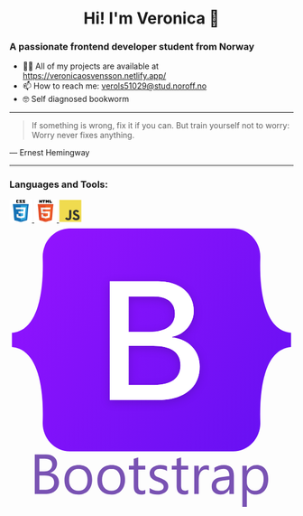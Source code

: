 <h1 align="center">Hi! I'm Veronica 💃 </h1>
<h3>A passionate frontend developer student from Norway</h3>

- 👨‍💻 All of my projects are available at https://veronicaosvensson.netlify.app/
- 📫 How to reach me: verols51029@stud.noroff.no
- 🤓 Self diagnosed bookworm


---
> If something is wrong, fix it if you can. But train yourself not to worry: Worry never fixes anything.

— Ernest Hemingway

---

<h3 align="left">Languages and Tools:</h3>
<p align="left"> <a href="https://www.w3schools.com/css/" target="_blank" rel="noreferrer"> <img src="https://raw.githubusercontent.com/devicons/devicon/master/icons/css3/css3-original-wordmark.svg" alt="css3" width="40" height="40"/> </a> <a href="https://www.w3.org/html/" target="_blank" rel="noreferrer"> <img src="https://raw.githubusercontent.com/devicons/devicon/master/icons/html5/html5-original-wordmark.svg" alt="html5" width="40" height="40"/> </a> <a href="https://developer.mozilla.org/en-US/docs/Web/JavaScript" target="_blank" rel="noreferrer"> <img src="https://raw.githubusercontent.com/devicons/devicon/master/icons/javascript/javascript-original.svg" alt="javascript" width="40" height="40"/> </a>
<svg xmlns="http://www.w3.org/2000/svg" viewBox="0 0 128 128"><path fill="url(#a)" d="M14.985 15.15c-.237-6.815 5.072-13.099 12.249-13.099h73.54c7.177 0 12.486 6.284 12.249 13.099-.228 6.546.068 15.026 2.202 21.94 2.141 6.936 5.751 11.319 11.664 11.883v6.387c-5.913.563-9.523 4.947-11.664 11.883-2.134 6.914-2.43 15.394-2.202 21.94.237 6.815-5.072 13.098-12.249 13.098h-73.54c-7.177 0-12.486-6.284-12.249-13.098.228-6.546-.068-15.026-2.203-21.94-2.14-6.935-5.76-11.319-11.673-11.883v-6.387c5.913-.563 9.533-4.947 11.673-11.883 2.135-6.914 2.43-15.394 2.203-21.94Z"/><g filter="url(#b)"><path fill="url(#c)" d="M67.11 79.174c11.619 0 18.62-5.689 18.62-15.072 0-7.093-4.995-12.228-12.413-13.041v-.296c5.45-.886 9.726-5.947 9.726-11.6 0-8.053-6.358-13.299-16.047-13.299h-21.8v53.308H67.11ZM53.674 32.627h11.279c6.13 0 9.613 2.733 9.613 7.684 0 5.282-4.05 8.238-11.392 8.238h-9.5V32.627Zm0 39.787V54.866h11.203c8.023 0 12.186 2.955 12.186 8.718s-4.049 8.83-11.694 8.83H53.674Z"/><path fill="#fff" d="M67.11 79.174c11.619 0 18.62-5.689 18.62-15.072 0-7.093-4.995-12.228-12.413-13.041v-.296c5.45-.886 9.726-5.947 9.726-11.6 0-8.053-6.358-13.299-16.047-13.299h-21.8v53.308H67.11ZM53.674 32.627h11.279c6.13 0 9.613 2.733 9.613 7.684 0 5.282-4.05 8.238-11.392 8.238h-9.5V32.627Zm0 39.787V54.866h11.203c8.023 0 12.186 2.955 12.186 8.718s-4.049 8.83-11.694 8.83H53.674Z"/></g><path fill="#7952B3" d="M11.398 121.43v-17.738h5.047c1.533 0 2.75.375 3.649 1.126.899.75 1.348 1.727 1.348 2.931 0 1.007-.272 1.881-.816 2.623-.545.742-1.295 1.27-2.252 1.583v.05c1.196.14 2.153.593 2.87 1.36.717.759 1.076 1.748 1.076 2.969 0 1.517-.544 2.746-1.632 3.686-1.089.94-2.462 1.41-4.12 1.41h-5.17Zm2.078-15.858v5.727h2.128c1.138 0 2.033-.272 2.684-.816.651-.553.977-1.329.977-2.326 0-1.723-1.134-2.585-3.402-2.585h-2.387Zm0 7.595v6.383h2.82c1.22 0 2.165-.289 2.833-.866.676-.577 1.014-1.369 1.014-2.375 0-2.095-1.427-3.142-4.28-3.142h-2.387Zm17.466 8.563c-1.872 0-3.369-.59-4.49-1.769-1.113-1.187-1.67-2.758-1.67-4.713 0-2.127.581-3.789 1.744-4.985 1.163-1.195 2.734-1.793 4.713-1.793 1.888 0 3.36.581 4.416 1.744 1.063 1.163 1.595 2.775 1.595 4.836 0 2.021-.573 3.641-1.72 4.862-1.137 1.212-2.667 1.818-4.588 1.818Zm.148-11.553c-1.303 0-2.333.445-3.092 1.336-.759.882-1.138 2.102-1.138 3.661 0 1.501.383 2.685 1.15 3.55.767.867 1.793 1.3 3.08 1.3 1.311 0 2.318-.425 3.019-1.275.709-.849 1.063-2.057 1.063-3.624 0-1.583-.354-2.804-1.063-3.662-.701-.857-1.708-1.286-3.019-1.286Zm14.696 11.553c-1.872 0-3.369-.59-4.49-1.769-1.113-1.187-1.67-2.758-1.67-4.713 0-2.127.581-3.789 1.744-4.985 1.163-1.195 2.734-1.793 4.713-1.793 1.888 0 3.36.581 4.416 1.744 1.064 1.163 1.596 2.775 1.596 4.836 0 2.021-.573 3.641-1.72 4.862-1.138 1.212-2.668 1.818-4.59 1.818Zm.148-11.553c-1.303 0-2.333.445-3.092 1.336-.759.882-1.138 2.102-1.138 3.661 0 1.501.383 2.685 1.15 3.55.767.867 1.793 1.3 3.08 1.3 1.311 0 2.318-.425 3.019-1.275.709-.849 1.063-2.057 1.063-3.624 0-1.583-.354-2.804-1.063-3.662-.701-.857-1.708-1.286-3.02-1.286ZM61.21 121.31c-.478.264-1.109.396-1.893.396-2.218 0-3.327-1.237-3.327-3.711v-7.496h-2.177v-1.732h2.177v-3.092l2.029-.656v3.748h3.19v1.732h-3.19v7.137c0 .849.144 1.456.433 1.819.288.363.766.544 1.434.544.511 0 .953-.14 1.324-.42v1.731Zm1.942-.34v-2.177c1.105.816 2.321 1.224 3.649 1.224 1.781 0 2.672-.593 2.672-1.78 0-.339-.078-.623-.235-.854a2.138 2.138 0 0 0-.619-.631 4.326 4.326 0 0 0-.915-.482 34.7 34.7 0 0 0-1.126-.458 16.416 16.416 0 0 1-1.484-.668 4.918 4.918 0 0 1-1.064-.767 3.059 3.059 0 0 1-.643-.977c-.14-.363-.21-.787-.21-1.274 0-.593.136-1.117.408-1.571a3.53 3.53 0 0 1 1.088-1.15 5.01 5.01 0 0 1 1.547-.706 6.94 6.94 0 0 1 1.806-.235c1.097 0 2.078.19 2.944.57v2.053c-.932-.611-2.004-.916-3.217-.916-.38 0-.721.045-1.026.136a2.5 2.5 0 0 0-.792.36 1.735 1.735 0 0 0-.507.568 1.493 1.493 0 0 0-.173.718c0 .329.058.605.173.828.123.223.3.421.532.594.23.173.511.33.841.47.33.14.705.293 1.126.458.56.214 1.063.437 1.509.668a4.9 4.9 0 0 1 1.138.767c.313.28.552.606.717.977.173.371.26.812.26 1.323 0 .627-.14 1.171-.42 1.633-.273.462-.64.845-1.102 1.15a5.078 5.078 0 0 1-1.595.681 7.852 7.852 0 0 1-1.893.223c-1.303 0-2.433-.252-3.39-.755h.001Zm17.39.34c-.477.264-1.108.396-1.892.396-2.218 0-3.327-1.237-3.327-3.711v-7.496h-2.177v-1.732h2.177v-3.092l2.029-.656v3.748h3.19v1.732h-3.19v7.137c0 .849.144 1.456.433 1.819.288.363.766.544 1.434.544.511 0 .953-.14 1.324-.42v1.731Zm9.316-10.49c-.355-.272-.866-.408-1.534-.408-.866 0-1.592.408-2.177 1.224-.577.817-.866 1.93-.866 3.34v6.457h-2.028v-12.666h2.028v2.61h.05c.289-.891.73-1.583 1.323-2.078.593-.503 1.257-.755 1.992-.755.527 0 .931.058 1.212.174v2.102Zm11.271 10.61H99.1v-1.98h-.05c-.881 1.518-2.18 2.277-3.894 2.277-1.262 0-2.252-.334-2.97-1.002-.709-.668-1.063-1.555-1.063-2.66 0-2.367 1.393-3.743 4.18-4.13l3.798-.533c0-2.152-.87-3.228-2.61-3.228-1.525 0-2.902.519-4.131 1.558v-2.078c1.245-.791 2.68-1.187 4.305-1.187 2.977 0 4.465 1.575 4.465 4.725v8.238Zm-2.03-6.407-3.054.42c-.94.132-1.65.367-2.128.705-.478.33-.717.92-.717 1.769 0 .619.219 1.126.656 1.522.445.387 1.035.58 1.769.58 1.006 0 1.835-.35 2.486-1.05.66-.709.99-1.604.99-2.685l-.001-1.261Zm7.93 4.577h-.05v7.657h-2.028v-18.493h2.029v2.226h.049c.998-1.682 2.458-2.523 4.379-2.523 1.633 0 2.907.569 3.822 1.707.915 1.129 1.373 2.647 1.373 4.552 0 2.119-.515 3.818-1.546 5.096-1.031 1.27-2.441 1.905-4.23 1.905-1.641 0-2.907-.709-3.798-2.128v.001Zm-.05-5.109v1.77c0 1.047.338 1.937 1.015 2.671.685.726 1.55 1.089 2.597 1.089 1.229 0 2.19-.47 2.883-1.41.7-.94 1.05-2.247 1.05-3.922 0-1.41-.325-2.515-.976-3.315-.651-.8-1.534-1.2-2.647-1.2-1.18 0-2.128.412-2.845 1.237-.718.817-1.077 1.843-1.077 3.08Z"/><defs><linearGradient id="a" x1="19.8" x2="129.708" y1="4.704" y2="91.95" gradientUnits="userSpaceOnUse"><stop stop-color="#9013FE"/><stop offset="1" stop-color="#6610F2"/></linearGradient><linearGradient id="c" x1="49.032" x2="73.598" y1="29.374" y2="70.922" gradientUnits="userSpaceOnUse"><stop stop-color="#fff"/><stop offset="1" stop-color="#F1E5FC"/></linearGradient><filter id="b" width="48.641" height="61.415" x="41.143" y="22.795" color-interpolation-filters="sRGB" filterUnits="userSpaceOnUse"><feFlood flood-opacity="0" result="BackgroundImageFix"/><feColorMatrix in="SourceAlpha" result="hardAlpha" values="0 0 0 0 0 0 0 0 0 0 0 0 0 0 0 0 0 0 127 0"/><feOffset dy=".983"/><feGaussianBlur stdDeviation="1.965"/><feColorMatrix values="0 0 0 0 0 0 0 0 0 0 0 0 0 0 0 0 0 0 0.15 0"/><feBlend in2="BackgroundImageFix" result="effect1_dropShadow_2_2"/><feBlend in="SourceGraphic" in2="effect1_dropShadow_2_2" result="shape"/></filter></defs></svg></p>


